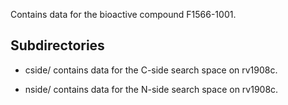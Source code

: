Contains data for the bioactive compound F1566-1001.

## Subdirectories

- cside/ contains data for the C-side search space on rv1908c.

- nside/ contains data for the N-side search space on rv1908c.

